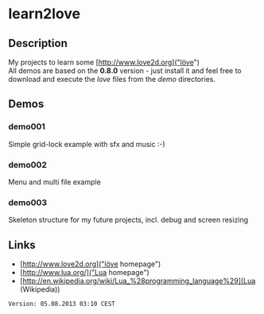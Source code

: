 # learn2love

## Description
My projects to learn some [http://www.love2d.org]("löve")   
All demos are based on the **0.8.0** version - just install it and feel free to download and execute the *love* files from the *demo* directories.

## Demos
### demo001
Simple grid-lock example with sfx and music :-)

### demo002
Menu and multi file example

### demo003
Skeleton structure for my future projects, incl. debug and screen resizing

## Links
- [http://www.love2d.org]("löve homepage") 
- [http://www.lua.org/]("Lua homepage") 
- [http://en.wikipedia.org/wiki/Lua_%28programming_language%29](Lua (Wikipedia))


`Version: 05.08.2013 03:10 CEST`
